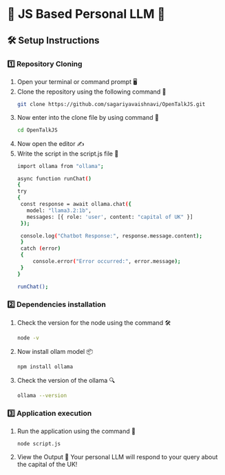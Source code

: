 # 🌟 JS Based Personal LLM 🌟

## 🛠️ Setup Instructions

### 1️⃣ Repository Cloning 
1. Open your terminal or command prompt  🖥️
2. Clone the repository using the following command 🔗 
   ```bash
   git clone https://github.com/sagariyavaishnavi/OpenTalkJS.git
3. Now enter into the clone file by using command 📂
   ```bash
   cd OpenTalkJS
4. Now open the editor ✍️
5. Write the script in the script.js file  📝
   ```bash
   import ollama from "ollama";

   async function runChat() 
   {
   try 
   {
    const response = await ollama.chat({
      model: "llama3.2:1b",
      messages: [{ role: 'user', content: "capital of UK" }]
    });

    console.log("Chatbot Response:", response.message.content);
    } 
    catch (error) 
    {
        console.error("Error occurred:", error.message);
    }
   }

   runChat();

### 2️⃣ Dependencies installation
1. Check the version for the node using the command 🛠️
   ```bash
   node -v
2. Now install ollam model 📦
   ```bash
   npm install ollama
3. Check the version of the ollama 🔍
   ```bash
   ollama --version

### 3️⃣ Application execution
1. Run the application using the command 🚦
   ```bash 
   node script.js
2. View the Output 🎉
   Your personal LLM will respond to your query about the capital of the UK!


